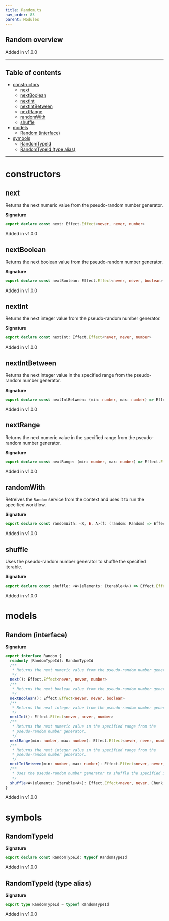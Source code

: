 ```yaml
---
title: Random.ts
nav_order: 83
parent: Modules
---
```


## Random overview

Added in v1.0.0

---

<h2 class="text-delta">Table of contents</h2>

- [constructors](#constructors)
  - [next](#next)
  - [nextBoolean](#nextboolean)
  - [nextInt](#nextint)
  - [nextIntBetween](#nextintbetween)
  - [nextRange](#nextrange)
  - [randomWith](#randomwith)
  - [shuffle](#shuffle)
- [models](#models)
  - [Random (interface)](#random-interface)
- [symbols](#symbols)
  - [RandomTypeId](#randomtypeid)
  - [RandomTypeId (type alias)](#randomtypeid-type-alias)

---

# constructors

## next

Returns the next numeric value from the pseudo-random number generator.

**Signature**

```ts
export declare const next: Effect.Effect<never, never, number>
```

Added in v1.0.0

## nextBoolean

Returns the next boolean value from the pseudo-random number generator.

**Signature**

```ts
export declare const nextBoolean: Effect.Effect<never, never, boolean>
```

Added in v1.0.0

## nextInt

Returns the next integer value from the pseudo-random number generator.

**Signature**

```ts
export declare const nextInt: Effect.Effect<never, never, number>
```

Added in v1.0.0

## nextIntBetween

Returns the next integer value in the specified range from the
pseudo-random number generator.

**Signature**

```ts
export declare const nextIntBetween: (min: number, max: number) => Effect.Effect<never, never, number>
```

Added in v1.0.0

## nextRange

Returns the next numeric value in the specified range from the
pseudo-random number generator.

**Signature**

```ts
export declare const nextRange: (min: number, max: number) => Effect.Effect<never, never, number>
```

Added in v1.0.0

## randomWith

Retreives the `Random` service from the context and uses it to run the
specified workflow.

**Signature**

```ts
export declare const randomWith: <R, E, A>(f: (random: Random) => Effect.Effect<R, E, A>) => Effect.Effect<R, E, A>
```

Added in v1.0.0

## shuffle

Uses the pseudo-random number generator to shuffle the specified iterable.

**Signature**

```ts
export declare const shuffle: <A>(elements: Iterable<A>) => Effect.Effect<never, never, Chunk.Chunk<A>>
```

Added in v1.0.0

# models

## Random (interface)

**Signature**

```ts
export interface Random {
  readonly [RandomTypeId]: RandomTypeId
  /**
   * Returns the next numeric value from the pseudo-random number generator.
   */
  next(): Effect.Effect<never, never, number>
  /**
   * Returns the next boolean value from the pseudo-random number generator.
   */
  nextBoolean(): Effect.Effect<never, never, boolean>
  /**
   * Returns the next integer value from the pseudo-random number generator.
   */
  nextInt(): Effect.Effect<never, never, number>
  /**
   * Returns the next numeric value in the specified range from the
   * pseudo-random number generator.
   */
  nextRange(min: number, max: number): Effect.Effect<never, never, number>
  /**
   * Returns the next integer value in the specified range from the
   * pseudo-random number generator.
   */
  nextIntBetween(min: number, max: number): Effect.Effect<never, never, number>
  /**
   * Uses the pseudo-random number generator to shuffle the specified iterable.
   */
  shuffle<A>(elements: Iterable<A>): Effect.Effect<never, never, Chunk.Chunk<A>>
}
```

Added in v1.0.0

# symbols

## RandomTypeId

**Signature**

```ts
export declare const RandomTypeId: typeof RandomTypeId
```

Added in v1.0.0

## RandomTypeId (type alias)

**Signature**

```ts
export type RandomTypeId = typeof RandomTypeId
```

Added in v1.0.0
